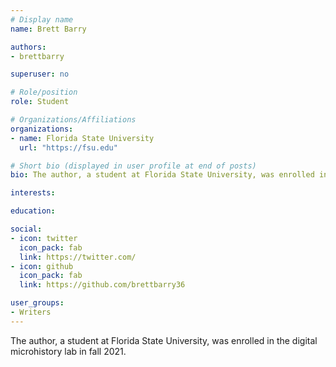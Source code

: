 ```yaml
---
# Display name
name: Brett Barry

authors:
- brettbarry

superuser: no

# Role/position
role: Student

# Organizations/Affiliations
organizations:
- name: Florida State University
  url: "https://fsu.edu"

# Short bio (displayed in user profile at end of posts)
bio: The author, a student at Florida State University, was enrolled in the digital microhistory lab in fall 2021.

interests:

education:

social:
- icon: twitter
  icon_pack: fab
  link: https://twitter.com/
- icon: github
  icon_pack: fab
  link: https://github.com/brettbarry36

user_groups:
- Writers
---
```

The author, a student at Florida State University, was enrolled in the digital microhistory lab in fall 2021.
